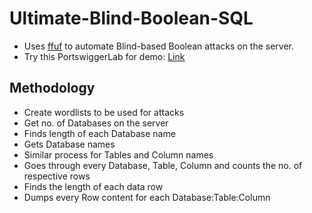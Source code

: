 # Ultimate-Blind-Boolean-SQL

- Uses [ffuf](https://github.com/ffuf/ffuf) to automate Blind-based Boolean attacks on the server.
- Try this PortswiggerLab for demo: [Link](https://portswigger.net/web-security/sql-injection/blind/lab-conditional-responses)

## Methodology
- Create wordlists to be used for attacks
- Get no. of Databases on the server
- Finds length of each Database name
- Gets Database names
- Similar process for Tables and Column names
- Goes through every Database, Table, Column and counts the no. of respective rows
- Finds the length of each data row
- Dumps every Row content for each Database:Table:Column 
